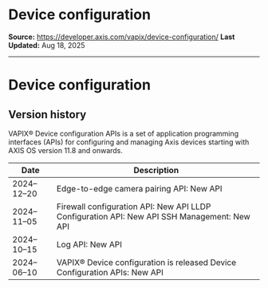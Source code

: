 # Device configuration

**Source:** https://developer.axis.com/vapix/device-configuration/
**Last Updated:** Aug 18, 2025

---

# Device configuration

## Version history​

VAPIX® Device configuration APIs is a set of application programming interfaces (APIs) for configuring and managing Axis devices starting with AXIS OS version 11.8 and onwards.

| Date | Description |
| --- | --- |
| 2024–12–20 | Edge-to-edge camera pairing API: New API |
| 2024–11–05 | Firewall configuration API: New API LLDP Configuration API: New API SSH Management: New API |
| 2024–10–15 | Log API: New API |
| 2024–06–10 | VAPIX® Device configuration is released Device Configuration APIs: New API |

